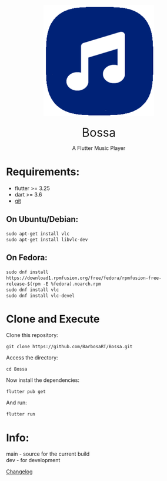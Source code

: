 <h1 align="center">
  <img src="readme/icon.png" alt="Icon" height="300" width="300">
</h1>
<p align="center"><font size="+3">Bossa</font></p>
<p align="center">A Flutter Music Player</p>

# 

# Requirements: 
- flutter >= 3.25
- dart >= 3.6 
- [git](https://git-scm.com)

## On Ubuntu/Debian:
```
sudo apt-get install vlc
sudo apt-get install libvlc-dev
```
## On Fedora:
```
sudo dnf install https://download1.rpmfusion.org/free/fedora/rpmfusion-free-release-$(rpm -E %fedora).noarch.rpm
sudo dnf install vlc
sudo dnf install vlc-devel
```
# Clone and Execute
Clone this repository:
```
git clone https://github.com/BarbosaRT/Bossa.git
```
Access the directory:
```
cd Bossa
```
Now install the dependencies:
```
flutter pub get
```
And run:
```
flutter run
```

# Info:

main - source for the current build  
dev - for development  

[Changelog](https://github.com/BarbosaRT/Bossa/wiki)
